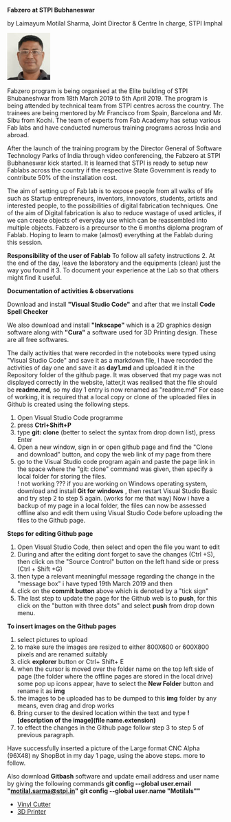 **Fabzero at STPI Bubhaneswar** 

by Laimayum Motilal Sharma, Joint Director & Centre In charge, STPI Imphal


![Laimayum Motilal Sharma](passport.jpg)



Fabzero program is being organised at the Elite building of STPI Bhubaneshwar from 18th March 2019 to 5th April 2019.
The program is being attended by technical team from STPI centres across the country. 
The trainees are being mentored by Mr Francisco from Spain, Barcelona and Mr. Sibu from Kochi. The team of experts from Fab Academy has setup various Fab labs and have conducted numerous training programs across India and abroad.


After the launch of the training program by the Director General of Software Technology Parks of India through video conferencing, the Fabzero at STPI Bubhaneswar kick started. 
It is learned that STPI is ready to setup new Fablabs across the country if the respective State Government is ready to contribute 50% of the installation cost.

The aim of setting up of Fab lab is to expose people from all walks of life such as Startup entrepreneurs, inventors, innovators, students, artists and interested people, to the possibilities of digital fabrication techniques.
One of the aim of Digital fabrication is also to reduce wastage of used articles, if we can create objects of everyday use which can be reassembled into multiple objects.
Fabzero is a precursor to the 6 months diploma program of Fablab. Hoping to learn to make (almost) everything at the Fablab during this session.

**Responsibility of the user of Fablab**
To follow all safety instructions 2. At the end of the day, leave the laboratory  and the equipments (clean) just the way you found it 3. To document your experience at the Lab so that others might find it useful.

**Documentation of activities & observations**

Download and install  **"Visual Studio Code"** and after that we install **Code Spell Checker**

We also download and install **"Inkscape"** which is a 2D graphics design software along with **"Cura"** a software used for 3D Printing design. These are all free softwares. 

The daily activities that were recorded in the notebooks were typed using "Visual Studio Code" and save it as a markdown file, I have recorded the activities of day one and save it as **day1.md** and uploaded it in the Repository folder of the github page. It was observed that my page was not displayed correctly in the website, latter,it was realised that   the file should be **readme.md**, so my day 1 entry is now renamed as "readme.md" 
For ease of working, it is required that a local copy or clone of the uploaded files in Github is created using the following steps.
1. Open Visual Studio Code programme
2. press **Ctrl+Shift+P**
3. type **git: clone** (better to select the syntax from drop down list), press Enter
4. Open a new window, sign in or open  github page and find the "Clone and download" button, and copy the web link of my page from there
5. go to the Visual Studio code program again and paste the page link in the space where  the "git: clone" command was given, then specify a local folder for storing the files.  
! not working ??? if you are working on Windows operating system, download and install **Git for windows** , then restart Visual Studio Basic and try step 2 to step 5 again. (works for me that way)
Now i have a backup of my page in a local folder, the files can now be assessed offline also and edit them using Visual Studio Code before uploading the files to the Github page.


**Steps for editing Github page**
1. Open Visual Studio Code, then select and open the file you want to edit 
2. During and after the editing dont forget to save the changes (Ctrl +S), then  click on the "Source Control" button on the left hand side or press (Ctrl + Shift +G)
3. then type a relevant meaningful message regarding the change in the "message box" i have typed 19th March 2019 and then 
4. click on the **commit button** above which is denoted by a "tick sign"
5. The last step to update the page for the Github web is to **push**, for this click on the "button with three dots" and select **push** from drop down menu. 

**To insert images on the Github pages**
1. select pictures to upload
2. to make sure the images are resized to either 800X600 or 600X800 pixels and are renamed suitably
3. click **explorer** button or Ctrl+ Shift+ E
4. when the cursor is moved over the folder name on the top left side of page  (the folder where the offline pages are stored in the local drive) some pop up icons appear, have to select the **New Folder** button and rename it as **img**
5. the images to be uploaded has to be dumped to this **img** folder by any means, even drag and drop works
6. Bring curser to the desired location within the text and type **![description of the image](file name.extension)**
7. to effect the changes in the Github page follow step 3 to step 5 of previous paragraph.

Have successfully inserted a picture of the Large format CNC Alpha (96X48) ny ShopBot in my day 1 page, using the above steps. more to follow.

Also download **Gitbash** software and update email address and user name by giving the following commands
**git config --global user.email "motilal.sarma@stpi.in"**
**git config --global user.name "Motilals""**






- [Vinyl Cutter](Vinylcutter.md)
- [3D Printer](3DPrinter.md)





